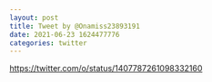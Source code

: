 ```yaml
--- 
layout: post 
title: Tweet by @Onamiss23893191 
date: 2021-06-23 1624477776 
categories: twitter 
--- 
```

https://twitter.com/o/status/1407787261098332160